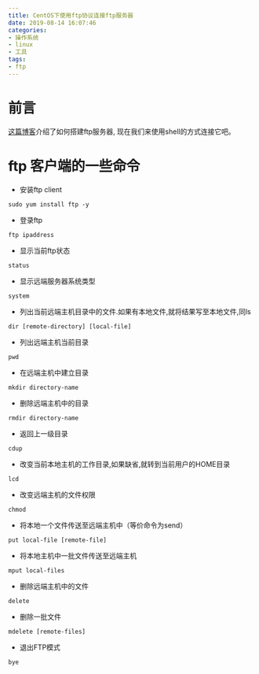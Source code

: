 ```yaml
---
title: CentOS下使用ftp协议连接ftp服务器
date: 2019-08-14 16:07:46
categories:
- 操作系统
- linux
- 工具
tags:
- ftp
---
```


# 前言

[这篇博客](/linux/tools/open-ftp.html)介绍了如何搭建ftp服务器, 现在我们来使用shell的方式连接它吧。

<!--more-->

# ftp 客户端的一些命令

* 安装ftp client

`sudo yum install ftp -y`

* 登录ftp

`ftp ipaddress`

* 显示当前ftp状态

`status` 

* 显示远端服务器系统类型

`system`

* 列出当前远端主机目录中的文件.如果有本地文件,就将结果写至本地文件,同ls

`dir [remote-directory] [local-file]`

* 列出远端主机当前目录

`pwd`

* 在远端主机中建立目录

`mkdir directory-name`

* 删除远端主机中的目录

`rmdir directory-name`

* 返回上一级目录

`cdup`

* 改变当前本地主机的工作目录,如果缺省,就转到当前用户的HOME目录

`lcd`

* 改变远端主机的文件权限

`chmod`

* 将本地一个文件传送至远端主机中（等价命令为send）

`put local-file [remote-file]`

* 将本地主机中一批文件传送至远端主机

`mput local-files`

* 删除远端主机中的文件

`delete`

* 删除一批文件

`mdelete [remote-files]`

* 退出FTP模式

`bye`
